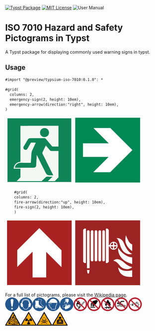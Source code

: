 [![Typst Package](https://img.shields.io/badge/dynamic/toml?url=https%3A%2F%2Fraw.githubusercontent.com%2FTypsium%2Ftypsium-iso-7010%2Fmain%2Ftypst.toml&query=%24.package.version&prefix=v&logo=typst&label=package&color=239DAD)](https://typst.app/universe/package/typsium-iso-7010)
[![MIT License](https://img.shields.io/badge/license-MIT-blue)](https://github.com/Typsium/typsium/blob/main/LICENSE)
![User Manual](https://img.shields.io/badge/manual-.pdf-purple)

# ISO 7010 Hazard and Safety Pictograms in Typst

A Typst package for displaying commonly used warning signs in typst.

## Usage
```typst
#import "@preview/typsium-iso-7010:0.1.0": *

#grid(
  columns: 2,
  emergency-sign(2, height: 10em),
  emergency-arrow(direction:"right", height: 10em),
)
```

![result](https://raw.githubusercontent.com/Typsium/typsium-iso-7010/main/tests/emergency-exit/ref/1.png)


```typst
    #grid(
    columns: 2,
    fire-arrow(direction:"up", height: 10em),
    fire-sign(2, height: 10em),
    )
```
![result](https://raw.githubusercontent.com/Typsium/typsium-iso-7010/main/tests/fire-extinguisher/ref/1.png)

For a full list of pictograms, please visit the [Wikipedia page](https://en.wikipedia.org/wiki/ISO_7010).
![result](https://raw.githubusercontent.com/Typsium/typsium-iso-7010/main/tests/mandatory-prohibited/ref/1.png)
![result](https://raw.githubusercontent.com/Typsium/typsium-iso-7010/main/tests/warning/ref/1.png)
